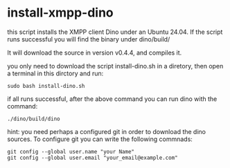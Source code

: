 # install-xmpp-dino
this script installs the XMPP client Dino under an Ubuntu 24.04. If the script runs successful you will find the binary under dino/build/

It will download the source in version v0.4.4, and compiles it.

you only need to download the script install-dino.sh in a diretory, then open a terminal in this dirctory and run:
```Shell
sudo bash install-dino.sh
```

if all runs successful, after the above command you can run dino with the command:
```Shell
./dino/build/dino
```

hint:
you need perhaps a configured git in order to download the dino sources. To configure git you can write the following commnads:
```Shell
git config --global user.name "your Name"
git config --global user.email "your_email@example.com"
```
